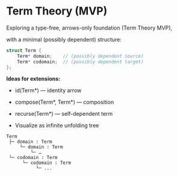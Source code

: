
# Term Theory (MVP)
Exploring a type-free, arrows-only foundation (Term Theory MVP),

with a minimal (possibly dependent) structure:

```cpp
struct Term {
    Term* domain;    // (possibly dependent source)
    Term* codomain;  // (possibly dependent target)
};
```


**Ideas for extensions:**

- id(Term*) — identity arrow

- compose(Term*, Term*) — composition

- recurse(Term*) — self-dependent term

- Visualize as infinite unfolding tree


```
Term
 ├─ domain : Term
	 └─ domain : Term
		 └─ …
 └─ codomain : Term
      └─ codomain : Term
           └─ ...
```


